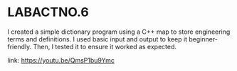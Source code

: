 # LABACTNO.6
I created a simple dictionary program using a C++ map to store engineering terms and definitions. I used basic input and output to keep it beginner-friendly. Then, I tested it to ensure it worked as expected.

link: https://youtu.be/QmsP1bu9Ymc
